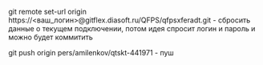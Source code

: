    git remote set-url origin https://<ваш_логин>@gitflex.diasoft.ru/QFPS/qfpsxferadt.git - сбросить данные о текущем подключении, потом идея спросит логин и пароль и можно будет коммитить

git push origin pers/amilenkov/qtskt-441971 - пуш
